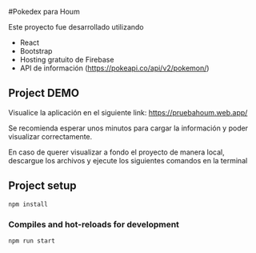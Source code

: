#Pokedex para Houm

Este proyecto fue desarrollado utilizando 
- React
- Bootstrap
- Hosting gratuito de Firebase
- API de información (https://pokeapi.co/api/v2/pokemon/)

## Project DEMO

Visualice la aplicación en el siguiente link: 
https://pruebahoum.web.app/

Se recomienda esperar unos minutos para cargar la información y poder visualizar correctamente.

En caso de querer visualizar a fondo el proyecto de manera local, descargue los archivos y ejecute los siguientes comandos en la terminal

## Project setup
```
npm install
```

### Compiles and hot-reloads for development
```
npm run start
```
